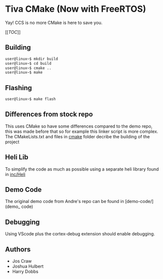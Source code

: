 # Tiva CMake (Now with FreeRTOS)
Yay! CCS is no more CMake is here to save you.

[[_TOC_]]

## Building
```bash
user@linux~$ mkdir build
user@linux~$ cd build
user@linux~$ cmake ..
user@linux~$ make
```
## Flashing
```bash
user@linux~$ make flash
```

## Differences from stock repo
This uses CMake so have some differences compared to the demo repo, this was made before that so for example this linker script is more complex. The CMakeLists.txt and files in [cmake](cmake) folder decribe the building of the project

## Heli Lib
To simplify the code as much as possible using a separate heli library found in [inc/Heli](inc/Heli)

## Demo Code
The original demo code from Andre's repo can be found in [demo-code/](demo_
code)

## Debugging
Using VScode plus the cortex-debug extension should enable debugging.

## Authors
-   Jos Craw
-   Joshua Hulbert
-   Harry Dobbs
